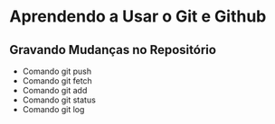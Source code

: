# Aprendendo a Usar o Git e Github

## Gravando Mudanças no Repositório
* Comando git push
* Comando git fetch
* Comando git add
* Comando git status
* Comando git log
